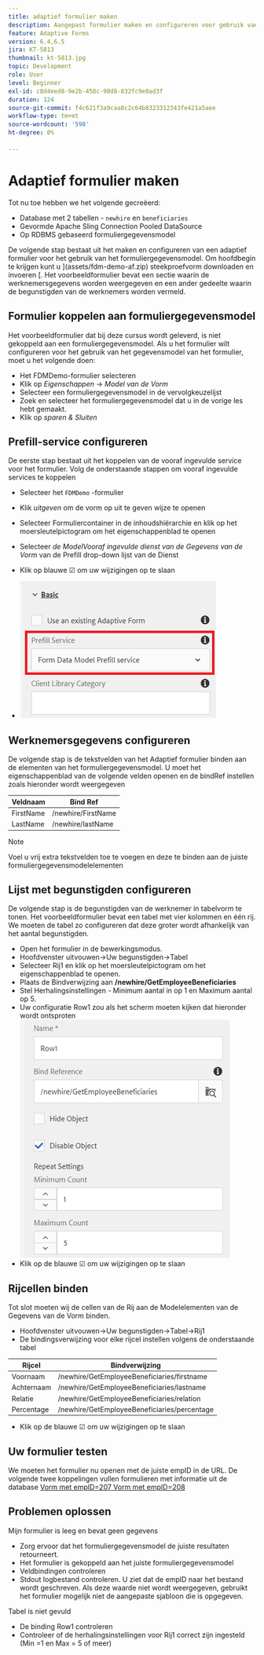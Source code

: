 ```yaml
---
title: adaptief formulier maken
description: Aangepast formulier maken en configureren voor gebruik van de vooraf ingevulde service van het formuliergegevensmodel
feature: Adaptive Forms
version: 6.4,6.5
jira: KT-5813
thumbnail: kt-5813.jpg
topic: Development
role: User
level: Beginner
exl-id: c8d4eed8-9e2b-458c-90d8-832fc9e0ad3f
duration: 124
source-git-commit: f4c621f3a9caa8c2c64b8323312343fe421a5aee
workflow-type: tm+mt
source-wordcount: '598'
ht-degree: 0%

---
```


# Adaptief formulier maken

Tot nu toe hebben we het volgende gecreëerd:

* Database met 2 tabellen - `newhire` en `beneficiaries`
* Gevormde Apache Sling Connection Pooled DataSource
* Op RDBMS gebaseerd formuliergegevensmodel

De volgende stap bestaat uit het maken en configureren van een adaptief formulier voor het gebruik van het formuliergegevensmodel.  Om hoofdbegin te krijgen kunt u ](assets/fdm-demo-af.zip) steekproefvorm downloaden en invoeren [. Het voorbeeldformulier bevat een sectie waarin de werknemersgegevens worden weergegeven en een ander gedeelte waarin de begunstigden van de werknemers worden vermeld.

## Formulier koppelen aan formuliergegevensmodel

Het voorbeeldformulier dat bij deze cursus wordt geleverd, is niet gekoppeld aan een formuliergegevensmodel. Als u het formulier wilt configureren voor het gebruik van het gegevensmodel van het formulier, moet u het volgende doen:

* Het FDMDemo-formulier selecteren
* Klik op _Eigenschappen_ -> _Model van de Vorm_
* Selecteer een formuliergegevensmodel in de vervolgkeuzelijst
* Zoek en selecteer het formuliergegevensmodel dat u in de vorige les hebt gemaakt.
* Klik op _sparen &amp; Sluiten_

## Prefill-service configureren

De eerste stap bestaat uit het koppelen van de vooraf ingevulde service voor het formulier. Volg de onderstaande stappen om vooraf ingevulde services te koppelen

* Selecteer het `FDMDemo` -formulier
* Klik _uitgeven_ om de vorm op uit te geven wijze te openen
* Selecteer Formuliercontainer in de inhoudshiërarchie en klik op het moersleutelpictogram om het eigenschappenblad te openen
* Selecteer _de ModelVooraf ingevulde dienst van de Gegevens van de Vorm_ van de Prefill drop-down lijst van de Dienst
* Klik op blauwe ☑ om uw wijzigingen op te slaan

* ![ prefill-service ](assets/fdm-prefill.png)

## Werknemersgegevens configureren

De volgende stap is de tekstvelden van het Adaptief formulier binden aan de elementen van het formuliergegevensmodel. U moet het eigenschappenblad van de volgende velden openen en de bindRef instellen zoals hieronder wordt weergegeven


| Veldnaam | Bind Ref |
|------------|--------------------|
| FirstName | /newhire/FirstName |
| LastName | /newhire/lastName |

>[!NOTE]
>
>Voel u vrij extra tekstvelden toe te voegen en deze te binden aan de juiste formuliergegevensmodelelementen

## Lijst met begunstigden configureren

De volgende stap is de begunstigden van de werknemer in tabelvorm te tonen. Het voorbeeldformulier bevat een tabel met vier kolommen en één rij. We moeten de tabel zo configureren dat deze groter wordt afhankelijk van het aantal begunstigden.

* Open het formulier in de bewerkingsmodus.
* Hoofdvenster uitvouwen->Uw begunstigden->Tabel
* Selecteer Rij1 en klik op het moersleutelpictogram om het eigenschappenblad te openen.
* Plaats de Bindverwijzing aan **/newhire/GetEmployeeBeneficiaries**
* Stel Herhalingsinstellingen - Minimum aantal in op 1 en Maximum aantal op 5.
* Uw configuratie Row1 zou als het scherm moeten kijken dat hieronder wordt ontsproten
  ![ rij-vormt ](assets/configure-row.PNG)
* Klik op de blauwe ☑ om uw wijzigingen op te slaan

## Rijcellen binden

Tot slot moeten wij de cellen van de Rij aan de Modelelementen van de Gegevens van de Vorm binden.

* Hoofdvenster uitvouwen->Uw begunstigden->Tabel->Rij1
* De bindingsverwijzing voor elke rijcel instellen volgens de onderstaande tabel

| Rijcel | Bindverwijzing |
|------------|----------------------------------------------|
| Voornaam | /newhire/GetEmployeeBeneficiaries/firstname |
| Achternaam | /newhire/GetEmployeeBeneficiaries/lastname |
| Relatie | /newhire/GetEmployeeBeneficiaries/relation |
| Percentage | /newhire/GetEmployeeBeneficiaries/percentage |

* Klik op de blauwe ☑ om uw wijzigingen op te slaan

## Uw formulier testen

We moeten het formulier nu openen met de juiste empID in de URL. De volgende twee koppelingen vullen formulieren met informatie uit de database
[ Vorm met empID=207 ](http://localhost:4502/content/dam/formsanddocuments/fdmdemo/jcr:content?wcmmode=disabled&amp;empID=207)
[ Vorm met empID=208 ](http://localhost:4502/content/dam/formsanddocuments/fdmdemo/jcr:content?wcmmode=disabled&amp;empID=208)

## Problemen oplossen

Mijn formulier is leeg en bevat geen gegevens

* Zorg ervoor dat het formuliergegevensmodel de juiste resultaten retourneert.
* Het formulier is gekoppeld aan het juiste formuliergegevensmodel
* Veldbindingen controleren
* Stdout logbestand controleren. U ziet dat de empID naar het bestand wordt geschreven. Als deze waarde niet wordt weergegeven, gebruikt het formulier mogelijk niet de aangepaste sjabloon die is opgegeven.

Tabel is niet gevuld

* De binding Row1 controleren
* Controleer of de herhalingsinstellingen voor Rij1 correct zijn ingesteld (Min =1 en Max = 5 of meer)
